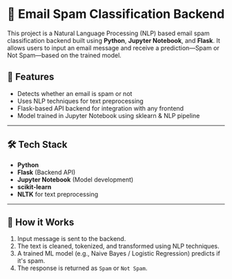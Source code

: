 # 📧 Email Spam Classification Backend

This project is a Natural Language Processing (NLP) based email spam classification backend built using
**Python**, **Jupyter Notebook**, and **Flask**. 
It allows users to input an email message and receive a prediction—Spam or Not Spam—based on the trained model.


## 🚀 Features

- Detects whether an email is spam or not
- Uses NLP techniques for text preprocessing
- Flask-based API backend for integration with any frontend
- Model trained in Jupyter Notebook using sklearn & NLP pipeline

---

## 🛠️ Tech Stack

- **Python**
- **Flask** (Backend API)
- **Jupyter Notebook** (Model development)
- **scikit-learn**
- **NLTK** for text preprocessing

---

## 🧠 How it Works

1. Input message is sent to the backend.
2. The text is cleaned, tokenized, and transformed using NLP techniques.
3. A trained ML model (e.g., Naive Bayes / Logistic Regression) predicts if it's spam.
4. The response is returned as `Spam` or `Not Spam`.
